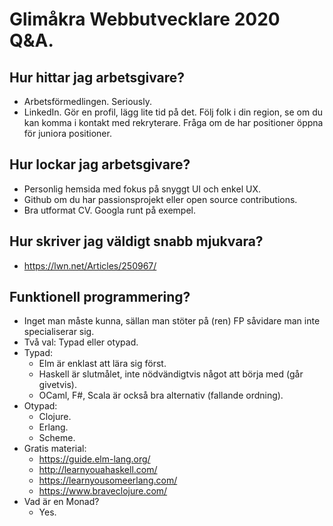 # Glimåkra Webbutvecklare 2020 Q&A.

## Hur hittar jag arbetsgivare?

* Arbetsförmedlingen. Seriously.
* LinkedIn. Gör en profil, lägg lite tid på det. Följ folk i din region,
  se om du kan komma i kontakt med rekryterare. Fråga om de har positioner
  öppna för juniora positioner.

## Hur lockar jag arbetsgivare?

* Personlig hemsida med fokus på snyggt UI och enkel UX.
* Github om du har passionsprojekt eller open source contributions.
* Bra utformat CV. Googla runt på exempel.

## Hur skriver jag väldigt snabb mjukvara?
* https://lwn.net/Articles/250967/

## Funktionell programmering?

* Inget man måste kunna, sällan man stöter på (ren) FP såvidare man inte specialiserar sig.
* Två val: Typad eller otypad.
* Typad:
    * Elm är enklast att lära sig först.
    * Haskell är slutmålet, inte nödvändigtvis något att börja med (går givetvis).
    * OCaml, F#, Scala är också bra alternativ (fallande ordning).
* Otypad:
    * Clojure.
    * Erlang.
    * Scheme.
* Gratis material:
    * https://guide.elm-lang.org/
    * http://learnyouahaskell.com/
    * https://learnyousomeerlang.com/
    * https://www.braveclojure.com/
* Vad är en Monad?
    * Yes.